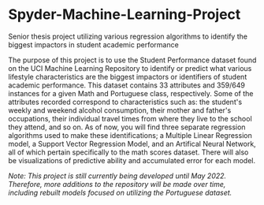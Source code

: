 # Spyder-Machine-Learning-Project

Senior thesis project utilizing various regression algorithms to identify the biggest impactors in student academic performance

The purpose of this project is to use the Student Performance dataset found on the UCI Machine Learning Repository to identify or predict what various lifestyle characteristics are the biggest impactors or identifiers of student academic performance. This dataset contains 33 attributes and 359/649 instances for a given Math and Portuguese class, respectively. Some of the attributes recorded correspond to characteristics such as: the student's weekly and weekend alcohol consumption, their mother and father's occupations, their individual travel times from where they live to the school they attend, and so on. As of now, you will find three separate regression algorithms used to make these identifications; a Multiple Linear Regression model, a Support Vector Regression Model, and an Artifical Neural Network, all of which pertain specifically to the math scores dataset. There will also be visualizations of predictive ability and accumulated error for each model.

*Note: This project is still currently being developed until May 2022. Therefore, more additions to the repository will be made over time, including rebuilt models focused on utilizing the Portuguese dataset.*
